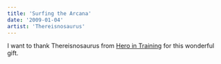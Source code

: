 ```yaml
---
title: 'Surfing the Arcana'
date: '2009-01-04'
artist: 'Thereisnosaurus'
---
```


I want to thank Thereisnosaurus from <a href="http://thereisnosaurus.comicgenesis.com/">Hero in Training</a> for this wonderful gift.<br>